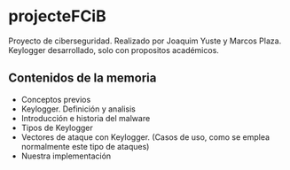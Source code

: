 # projecteFCiB
Proyecto de ciberseguridad. Realizado por Joaquim Yuste y Marcos Plaza. Keylogger desarrollado, solo con propositos académicos.

## Contenidos de la memoria
* Conceptos previos
* Keylogger. Definición y analisis
* Introducción e historia del malware
* Tipos de Keylogger
* Vectores de ataque con Keylogger. (Casos de uso, como se emplea normalmente este tipo de ataques)
* Nuestra implementación
